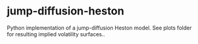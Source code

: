 # jump-diffusion-heston

Python implementation of a jump-diffusion Heston model. 
See plots folder for resulting implied volatility surfaces..
